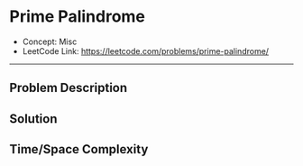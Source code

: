 # Prime Palindrome

- Concept: Misc
- LeetCode Link: https://leetcode.com/problems/prime-palindrome/

---

## Problem Description

## Solution

## Time/Space Complexity

